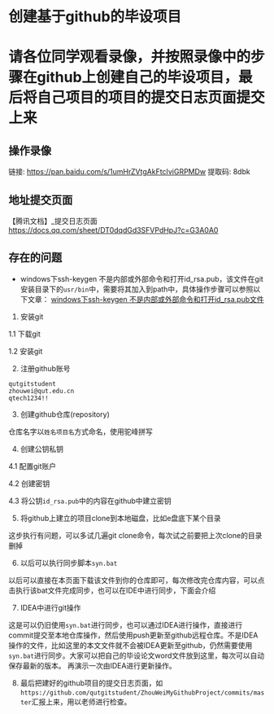 # 创建基于github的毕设项目
# 请各位同学观看录像，并按照录像中的步骤在github上创建自己的毕设项目，最后将自己项目的项目的提交日志页面提交上来
## 操作录像
链接: https://pan.baidu.com/s/1umHrZVtgAkFtcIviGRPMDw 提取码: 8dbk
## 地址提交页面
【腾讯文档】_提交日志页面
https://docs.qq.com/sheet/DT0dqdGd3SFVPdHpJ?c=G3A0A0

## 存在的问题
- windows下ssh-keygen 不是内部或外部命令和打开id_rsa.pub，该文件在git安装目录下的`usr/bin`中，需要将其加入到path中，具体操作步骤可以参照以下文章：
[windows下ssh-keygen 不是内部或外部命令和打开id_rsa.pub文件](https://blog.csdn.net/a419419/article/details/80021684)


1. 安装git

1.1 下载git

1.2 安装git

2. 注册github账号
```
qutgitstudent
zhouwei@qut.edu.cn
qtech1234!!
```

3. 创建github仓库(repository)

仓库名字以`姓名项目名`方式命名，使用驼峰拼写

4. 创建公钥私钥

4.1 配置git账户

4.2 创建密钥

4.3 将公钥`id_rsa.pub`中的内容在github中建立密钥

5. 将github上建立的项目clone到本地磁盘，比如e盘底下某个目录

这步执行有问题，可以多试几遍git clone命令，每次试之前要把上次clone的目录删掉

6. 以后可以执行同步脚本`syn.bat`

以后可以直接在本页面下载该文件到你的仓库即可，每次修改完仓库内容，可以点击执行该bat文件完成同步，也可以在IDE中进行同步，下面会介绍

7. IDEA中进行git操作

这是可以仍旧使用`syn.bat`进行同步，也可以通过IDEA进行操作，直接进行commit提交至本地仓库操作，然后使用push更新至github远程仓库。不是IDEA操作的文件，比如这里的本文文件就不会被IDEA更新至github，仍然需要使用`syn.bat`进行同步。大家可以把自己的毕设论文word文件放到这里，每次可以自动保存最新的版本。
再演示一次由IDEA进行更新操作。

8. 最后把建好的github项目的提交日志页面，如`https://github.com/qutgitstudent/ZhouWeiMyGithubProject/commits/master`汇报上来，用以老师进行检查。
